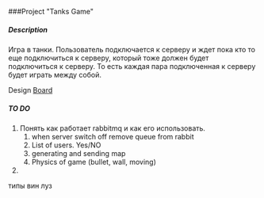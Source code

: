 ###Project "Tanks Game"

##### Description
Игра в танки. Пользователь подключается к серверу и ждет пока кто то еще подключиться к серверу, 
который тоже должен будет подключиться к серверу. То есть каждая пара подключенная к серверу будет играть между собой.

 Design [Board](https://miro.com/welcomeonboard/OWLgM1ynjkgtlGaWwsf4BtbBBZAQRoz2vBgMBjpnB5Wzm0RiYAtHOZ6vsSBApGCi)



##### TO DO

1. Понять как работает rabbitmq и как его использовать. 
    1. when server switch off remove queue from rabbit
    2. List of users. Yes/NO
    3. generating and sending map 
    4. Physics of game (bullet, wall, moving)
2. 

типы 
вин луз 
